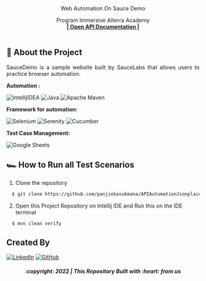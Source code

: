<div align="center">
 Web Automation On Sauce Demo 
  <p align="center">
    Program Immersive Alterra Academy
    <br />
    <a href="https://www.saucedemo.com/"><strong>| Open API Documentation |</strong></a>
    <br />
    <br />
  </p>
</div>

## 📑 About the Project

<p align="justify">SauceDemo is a sample website built by SauceLabs that allows users to practice browser automation.</p>

**Automation :**

![IntellijIDEA](https://img.shields.io/badge/IntelliJIDEA-000000.svg?style=for-the-badge&logo=intellij-idea&logoColor=white)
![Java](https://img.shields.io/badge/java-%23ED8B00.svg?style=for-the-badge&logo=java&logoColor=white)
![Apache Maven](https://img.shields.io/badge/Apache%20Maven-C71A36?style=for-the-badge&logo=Apache%20Maven&logoColor=white)

**Framework for automation:**

![Selenium](https://img.shields.io/badge/-selenium-%43B02A?style=for-the-badge&logo=selenium&logoColor=white)
![Serenity](https://img.shields.io/badge/-serenity-16a67a?style=for-the-badge&logo=serenity&logoColor=black)
![Cucumber](https://img.shields.io/badge/-cucumber-4bc47b?style=for-the-badge&logo=cucumber&logoColor=black)

**Test Case Management:**  

![Google Sheets](https://img.shields.io/badge/-Google%20sheets-4bc47b?style=for-the-badge&logoColor=black)

## 🏎️ How to Run all Test Scenarios

1. Clone the repository
```bash
  $ git clone https://github.com/panjiekasukmana/APIAutomationJsonplaceholder-.git
```
2. Open  this Project Repository on Intellij IDE and Run this on the IDE terminal

```bash
  $ mvn clean verify
```


## Created By

  [![LinkedIn](https://img.shields.io/badge/-Panji%20Eka%20Sukmana-white?style=for-the-badge&logo=linkedin&logoColor=blue)](https://www.linkedin.com/in/panji-eka-sukmana-3b478512b/)
  [![GitHub](https://img.shields.io/badge/-panjiekasukmana-white?style=for-the-badge&logo=github&logoColor=black)](https://github.com/panjiekasukmana)

<h5>
<p align="center">:copyright: 2022 | This Repository Built with :heart: from us</p>
</h5>
